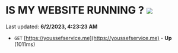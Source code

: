 # IS MY WEBSITE RUNNING ? [![](https://img.shields.io/static/v1?label=Sponsor&message=%E2%9D%A4&logo=GitHub&color=%23fe8e86)](https://github.com/sponsors/<username>)

Last updated: **6/2/2023, 4:23:23 AM**

- `GET` [https://youssefservice.me](https://youssefservice.me) - **Up** (1011ms)
